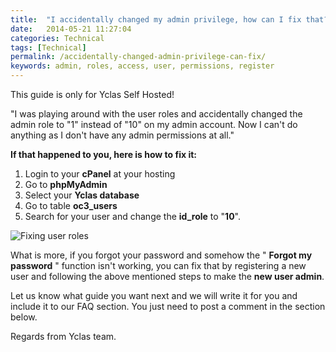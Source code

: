 ```yaml
---
title:  "I accidentally changed my admin privilege, how can I fix that?"
date:   2014-05-21 11:27:04
categories: Technical
tags: [Technical]
permalink: /accidentally-changed-admin-privilege-can-fix/
keywords: admin, roles, access, user, permissions, register
---
```

<div class="alert alert-warning">
<strong><i class="glyphicon glyphicon-warning-sign"></i> </strong> This guide is only for Yclas Self Hosted!
</div>

"I was playing around with the user roles and accidentally changed the admin role to "1" instead of "10" on my admin account. Now I can't do anything as I don't have any admin permissions at all."

**If that happened to you, here is how to fix it:** 

1. Login to your **cPanel** at your hosting 
2. Go to **phpMyAdmin** 
3. Select your **Yclas database** 
4. Go to table **oc3_users** 
5. Search for your user and change the **id_role** to "**10**". 

![Fixing user roles]({{site.baseurl}}/images/admin-role.png)

What is more, if you forgot your password and somehow the " **Forgot my password** " function isn't working, you can fix that by registering a new user and following the above mentioned steps to make the **new user admin**.

Let us know what guide you want next and we will write it for you and include it to our FAQ section. You just need to post a comment in the section below.

Regards from Yclas team.

